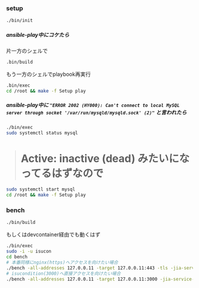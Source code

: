 ### setup

```bash
./bin/init
```

##### ansible-play中にコケたら

片一方のシェルで

```bash
.bin/build
```

もう一方のシェルでplaybook再実行

```bash
.bin/exec
cd /root && make -f Setup play
```

##### ansible-play中に `"ERROR 2002 (HY000): Can't connect to local MySQL server through socket '/var/run/mysqld/mysqld.sock' (2)"` と言われたら

```bash
./bin/exec
sudo systemctl status mysql
```
> # Active: inactive (dead) みたいになってるはずなので

```bash
sudo systemctl start mysql
cd /root && make -f Setup play
```

### bench

```bash
./bin/build
```

もしくはdevcontainer経由でも動くはず

```bash
./bin/exec
sudo -i -u isucon
cd bench
# 本番同様にnginx(https)へアクセスを向けたい場合
./bench -all-addresses 127.0.0.11 -target 127.0.0.11:443 -tls -jia-service-url http://127.0.0.1:4999
# isucondition(3000)へ直接アクセスを向けたい場合
./bench -all-addresses 127.0.0.11 -target 127.0.0.11:3000 -jia-service-url http://127.0.0.1:4999
```
